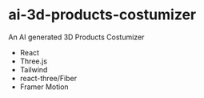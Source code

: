 # ai-3d-products-costumizer
An  AI generated 3D Products Costumizer 

- React
- Three.js
- Tailwind
- react-three/Fiber
- Framer Motion

